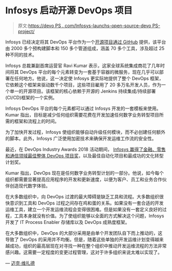 # Infosys 启动开源 DevOps 项目

> 原文:[https://devo PS . com/Infosys-launchs-open-source-devo PS-project/](https://devops.com/infosys-launches-open-source-devops-project/)

Infosys 已经决定将其 DevOps 平台作为一个[开源项目通过 GitHub](https://www.infosys.com/newsroom/press-releases/Pages/open-source-devops-platform.aspx) 提供，该平台由 2000 多个预构建脚本和 150 多个管道组成，涵盖 70 多个工具，涉及超过 25 种不同的技术。

Infosys 总裁兼副首席运营官 Ravi Kumar 表示，这家全球系统集成商花了几年时间将其 DevOps 平台的每个元素转变为一套基于容器的微服务，现在几乎可以部署在任何地方。他说，这一决定使 Infosys 更实际地提供了整个 DevOps 框架，它依赖这个框架来驱动数千个项目，这些项目雇用了 20 多万名开发人员，作为一个单一的开源项目。该框架的核心依赖于开源的 Jenkins 持续集成/持续部署(CI/CD)框架的一个实例。

Infosys DevOps 平台的每个元素都可以通过 Infosys 开发的一套模板来使用。Kumar 指出，目标是减少任何组织需要花费在开发加速任何数字业务转型项目所需的框架和流程上的时间。

为了加快开发过程，Infosys 使组织能够自动升级任何模块，而不必创建任何额外的脚本。此外，Infosys 广泛使用加密技术来确保开发运维工作流的安全性。

最近，在 DevOps Industry Awards 2018 活动期间， [Infosys 赢得了金融、零售和通信领域最佳整体 DevOps 项目奖](http://www.uniindia.com/infosys-receives-five-awards-at-the-devops-industry-awards-2018/business-economy/news/1382283.html)，以及最佳自动化项目和最成功的文化转型计划奖。

Kumar 指出，DevOps 现在是任何数字业务转型计划的一部分。他说，如今每个组织都需要显著提高应用程序的开发和更新速度，以便为客户、员工和业务合作伙伴创造现代数字体验。

在大多数组织中，向 DevOps 过渡的最大障碍是缺乏工具和流程。大多数组织很快意识到工具和 DevOps 过程之间存在鸡和蛋的关系。如果没有一套合适的开发运维工具，建立一个开发运维流程会变得很困难。但是如果没有一套定义良好的过程，工具本身就没有价值。为了使组织能够以全面的方式解决这个问题，Infosys 开发了 IT Process Enabler 存储库以及 DevOps 成熟度框架。

在大多数组织中，DevOps 的大部分采用是由单个开发团队自下而上推动的，这导致了 DevOps 的采用并不均衡。但是，随着这些单独的开发运维计划变得越来越成功，组织的最高层现在对寻找一种在整个组织中推动开发运维流程的方法非常感兴趣。这需要一定程度的变更过程管理，这对于许多组织来说太难以实现了。

— [迈克·维扎德](https://devops.com/author/mike-vizard/)